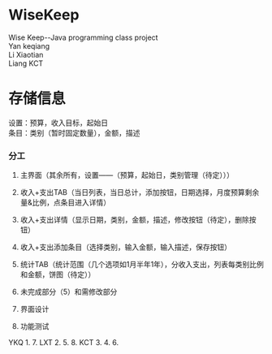 # WiseKeep
Wise Keep--Java programming class project  
Yan keqiang  
Li Xiaotian  
Liang KCT

# 存储信息
设置：预算，收入目标，起始日  
条目：类别（暂时固定数量），金额，描述

### 分工
1. 主界面（其余所有，设置——（预算，起始日，类别管理（待定）））
2. 收入+支出TAB（当日列表，当日总计，添加按钮，日期选择，月度预算剩余量&比例，点条目进入详情）
3. 收入+支出详情（显示日期，类别，金额，描述，修改按钮（待定），删除按钮）
4. 收入+支出添加条目（选择类别，输入金额，输入描述，保存按钮）
5. 统计TAB（统计范围（几个选项如1月半年1年），分收入支出，列表每类别比例和金额，饼图（待定））

6. 未完成部分（5）和需修改部分
7. 界面设计
8. 功能测试

YKQ 1. 7.
LXT 2. 5. 8.
KCT 3. 4. 6.
